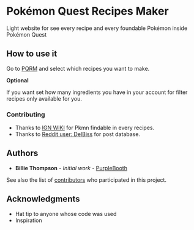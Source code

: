 # Pokémon Quest Recipes Maker

Light website for see every recipe and every foundable Pokémon inside Pokémon Quest

## How to use it

Go to [PQRM](https://gianemi2.github.io/pokemon-quest-recipes-maker/) and select which recipes you want to make. 

**Optional**

If you want set how many ingredients you have in your account for filter recipes only available for you.

### Contributing

* Thanks to [IGN WIKI](http://www.ign.com/wikis/pokemon-quest/Recipes) for Pkmn findable in every recipes.
* Thanks to [Reddit user: DelBiss](https://www.reddit.com/r/pokemon/comments/8n63c1/pokemon_quest_recipe_list_help_fill_in_the_gaps/dzv7p62) for post database.

## Authors

* **Billie Thompson** - *Initial work* - [PurpleBooth](https://github.com/PurpleBooth)

See also the list of [contributors](https://github.com/your/project/contributors) who participated in this project.

## Acknowledgments

* Hat tip to anyone whose code was used
* Inspiration